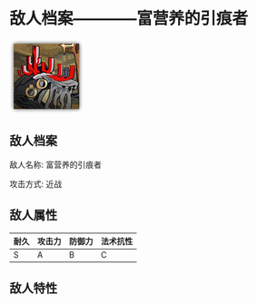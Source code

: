 # 敌人档案————富营养的引痕者

![富营养的引痕者](./eneIcons/富营养的引痕者.png)

## 敌人档案

敌人名称: 富营养的引痕者

攻击方式: 近战

## 敌人属性

| 耐久      | 攻击力  | 防御力 | 法术抗性 |
|---------|------|-----|------|
| S | A | B | C |

## 敌人特性
> 
